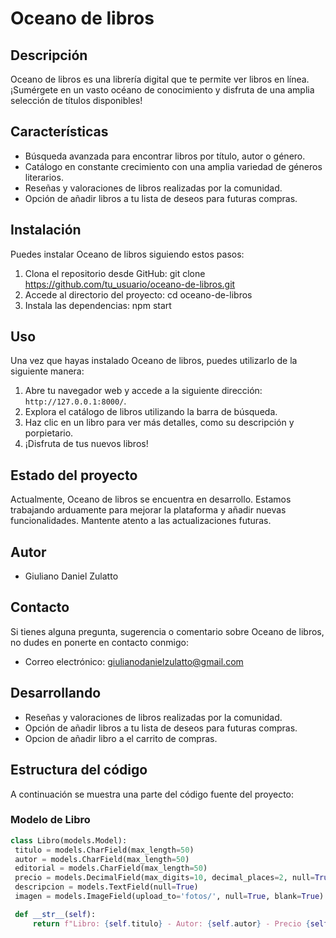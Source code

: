 # Oceano de libros

## Descripción
Oceano de libros es una librería digital que te permite ver libros en línea. ¡Sumérgete en un vasto océano de conocimiento y disfruta de una amplia selección de títulos disponibles!

## Características
- Búsqueda avanzada para encontrar libros por título, autor o género.
- Catálogo en constante crecimiento con una amplia variedad de géneros literarios.
- Reseñas y valoraciones de libros realizadas por la comunidad.
- Opción de añadir libros a tu lista de deseos para futuras compras.

## Instalación
Puedes instalar Oceano de libros siguiendo estos pasos:

1. Clona el repositorio desde GitHub: git clone https://github.com/tu_usuario/oceano-de-libros.git
2. Accede al directorio del proyecto: cd oceano-de-libros
3. Instala las dependencias: npm start

## Uso
Una vez que hayas instalado Oceano de libros, puedes utilizarlo de la siguiente manera:

1. Abre tu navegador web y accede a la siguiente dirección: `http://127.0.0.1:8000/`.
2. Explora el catálogo de libros utilizando la barra de búsqueda.
3. Haz clic en un libro para ver más detalles, como su descripción y porpietario.
4. ¡Disfruta de tus nuevos libros!

## Estado del proyecto
Actualmente, Oceano de libros se encuentra en desarrollo. Estamos trabajando arduamente para mejorar la plataforma y añadir nuevas funcionalidades. Mantente atento a las actualizaciones futuras.

## Autor
- Giuliano Daniel Zulatto

## Contacto
Si tienes alguna pregunta, sugerencia o comentario sobre Oceano de libros, no dudes en ponerte en contacto conmigo:
- Correo electrónico: giulianodanielzulatto@gmail.com

## Desarrollando
- Reseñas y valoraciones de libros realizadas por la comunidad.
- Opción de añadir libros a tu lista de deseos para futuras compras.
- Opcion de añadir libro a el carrito de compras.

## Estructura del código

A continuación se muestra una parte del código fuente del proyecto:

### Modelo de Libro

```python
class Libro(models.Model):
 titulo = models.CharField(max_length=50)
 autor = models.CharField(max_length=50)
 editorial = models.CharField(max_length=50)
 precio = models.DecimalField(max_digits=10, decimal_places=2, null=True)
 descripcion = models.TextField(null=True)
 imagen = models.ImageField(upload_to='fotos/', null=True, blank=True)

 def __str__(self):
     return f"Libro: {self.titulo} - Autor: {self.autor} - Precio {self.precio} - Editorial: {self.editorial}"
